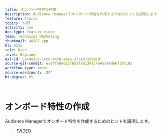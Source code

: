 ```yaml
---
title: オンボード特性の作成
description: Audience Managerでオンボード特性を作成するためのヒントを説明します。
feature: Traits
topics: null
activity: use
doc-type: feature video
team: Technical Marketing
thumbnail: 40267.jpg
kt: 6215
role: User
level: Beginner
exl-id: b240e1c6-1cc6-44c0-aee5-35ca972ab919
source-git-commit: ea8ff5de0157659fa91341c4a4aa49de6f397192
workflow-type: tm+mt
source-wordcount: '24'
ht-degree: 0%

---
```


# オンボード特性の作成

Audience Managerでオンボード特性を作成するためのヒントを説明します。

>[!VIDEO](https://video.tv.adobe.com/v/328520/?quality=12&learn=on&captions=jpn)
